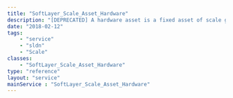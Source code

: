 ```yaml
---
title: "SoftLayer_Scale_Asset_Hardware"
description: "[DEPRECATED] A hardware asset is a fixed asset of scale group. It is not automatically scaled up or down in any way. Its purpose is to provide information (e.g. metrics) to policies to affect scaling decisions. Currently hardware assets are unsupported. "
date: "2018-02-12"
tags:
    - "service"
    - "sldn"
    - "Scale"
classes:
    - "SoftLayer_Scale_Asset_Hardware"
type: "reference"
layout: "service"
mainService : "SoftLayer_Scale_Asset_Hardware"
---
```

